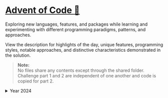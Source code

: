 # [Advent of Code :christmas_tree:](https://adventofcode.com)
Exploring new languages, features, and packages while learning and experimenting with different programming paradigms,
patterns, and approaches.

View the description for highlights of the day, unique features, programming styles, notable approaches, 
and distinctive characteristics demonstrated in the solution.

> **Note:**  
> No files share any contents except through the shared folder.
> Challenge part 1 and 2 are independent of one another and code is copied for part 2.

<details>
<summary>Year 2024</summary>
<br/>
The year of the :snake: Python :snake:
<br/><br/>

> **Folder structure:**
> - \<year number\>
>  - \<day number\>
>    - assets
>      - input.txt (individual challenge input)
>      - input_demo.txt (example input)
>    - 1.py (first challenge)
>    - 2.py (second challenge)
>    - \_\_init\_\_.py
>  - \_\_init\_\_.py

### Day 1
**Features:**
- Imperative programming

### Day 2
**Approach:**
- Compare every next two levels.
  - \[7 6 4 2 1\] -> 7 & 6 -> 6 & 4 -> ...
- Return False if a rule is broken.

**Features:**
- Functional programming
- Immutable and Deterministic functions
  - Functions have no side effects
  - No observable effects outside its scope
- Pipeline design pattern
  - Utilizing `compose` from `toolz`

### Day 3
**Approach:**
- Use a regular expression with capturing groups to extract pairs of numbers from the input.
- Parse the extracted values as integers.
- Multiply the pairs of numbers.
- Compute the sum of all resulting products.

**Features:**
- One-liner
- Regex with capturing groups

### Day 4
**Approach:**

**Features:**
- Simple Object-Oriented-Programming
- 

### Day 5
**Approach:**

**Features:**
- Simple Object-Oriented-Programming
-

</details>

